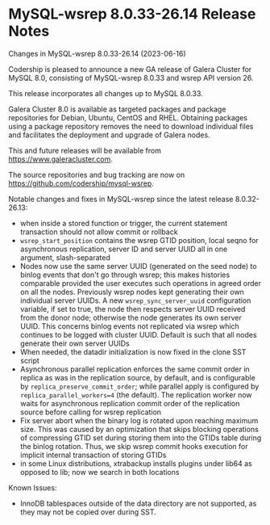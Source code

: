 # MySQL-wsrep 8.0.33-26.14 Release Notes

Changes in MySQL-wsrep 8.0.33-26.14 (2023-06-16)

Codership is pleased to announce a new GA release of Galera Cluster for MySQL 8.0, consisting of MySQL-wsrep 8.0.33 and wsrep API version 26.

This release incorporates all changes up to MySQL 8.0.33.

Galera Cluster 8.0 is available as targeted packages and package repositories for Debian, Ubuntu, CentOS and RHEL. Obtaining packages using a package repository removes the need to download individual files and facilitates the deployment and upgrade of Galera nodes.

This and future releases will be available from https://www.galeracluster.com.

The source repositories and bug tracking are now on https://github.com/codership/mysql-wsrep.

Notable changes and fixes in MySQL-wsrep since the latest release 8.0.32-26.13:

* when inside a stored function or trigger, the current statement transaction should not allow commit or rollback
* `wsrep_start_position` contains the wsrep GTID position, local seqno for asynchronous replication, server ID and server UUID all in one argument, slash-separated
* Nodes now use the same server UUID (generated on the seed node) to binlog events that don't go through wsrep; this makes histories comparable provided the user executes such operations in agreed order on all the nodes. Previously wsrep nodes kept generating their own individual server UUIDs. A new `wsrep_sync_server_uuid` configuration variable, if set to true, the node then respects server UUID received from the donor node; otherwise the node generates its own server UUID. This concerns binlog events not replicated via wsrep which continues to be logged with cluster UUID. Default is such that all nodes generate their own server UUIDs
* When needed, the datadir initialization is now fixed in the clone SST script
* Asynchronous parallel replication enforces the same commit order in replica as was in the replication source, by default, and is configurable by `replica_preserve_commit_order`; while parallel apply is configured by `replica_parallel_workers=4` (the default). The replication worker now waits for asynchronous replication commit order of the replication source before calling for wsrep replication
* Fix server abort when the binary log is rotated upon reaching maximum size. This was caused by an optimization that skips blocking operations of compressing GTID set during storing them into the GTIDs table during the binlog rotation. Thus, we skip wsrep commit hooks execution for implicit internal transaction of storing GTIDs
* in some Linux distributions, xtrabackup installs plugins under lib64 as opposed to lib; now we search in both locations

Known Issues:

* InnoDB tablespaces outside of the data directory are not supported, as they may not be copied over during SST.
